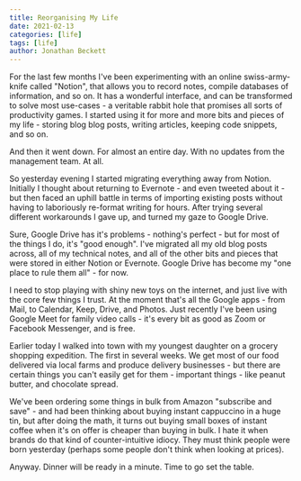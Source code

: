 ```yaml
---
title: Reorganising My Life
date: 2021-02-13
categories: [life]
tags: [life]
author: Jonathan Beckett
---
```


For the last few months I've been experimenting with an online swiss-army-knife called "Notion", that allows you to record notes, compile databases of information, and so on. It has a wonderful interface, and can be transformed to solve most use-cases - a veritable rabbit hole that promises all sorts of productivity games. I started using it for more and more bits and pieces of my life - storing blog blog posts, writing articles, keeping code snippets, and so on.

And then it went down. For almost an entire day. With no updates from the management team. At all.

So yesterday evening I started migrating everything away from Notion. Initially I thought about returning to Evernote - and even tweeted about it - but then faced an uphill battle in terms of importing existing posts without having to laboriously re-format writing for hours. After trying several different workarounds I gave up, and turned my gaze to Google Drive.

Sure, Google Drive has it's problems - nothing's perfect - but for most of the things I do, it's "good enough". I've migrated all my old blog posts across, all of my technical notes, and all of the other bits and pieces that were stored in either Notion or Evernote. Google Drive has become my "one place to rule them all" - for now.

I need to stop playing with shiny new toys on the internet, and just live with the core few things I trust. At the moment that's all the Google apps - from Mail, to Calendar, Keep, Drive, and Photos. Just recently I've been using Google Meet for family video calls - it's every bit as good as Zoom or Facebook Messenger, and is free.

Earlier today I walked into town with my youngest daughter on a grocery shopping expedition. The first in several weeks. We get most of our food delivered via local farms and produce delivery businesses - but there are certain things you can't easily get for them - important things - like peanut butter, and chocolate spread.

We've been ordering some things in bulk from Amazon "subscribe and save" - and had been thinking about buying instant cappuccino in a huge tin, but after doing the math, it turns out buying small boxes of instant coffee when it's on offer is cheaper than buying in bulk. I hate it when brands do that kind of counter-intuitive idiocy. They must think people were born yesterday (perhaps some people don't think when looking at prices).

Anyway. Dinner will be ready in a minute. Time to go set the table.